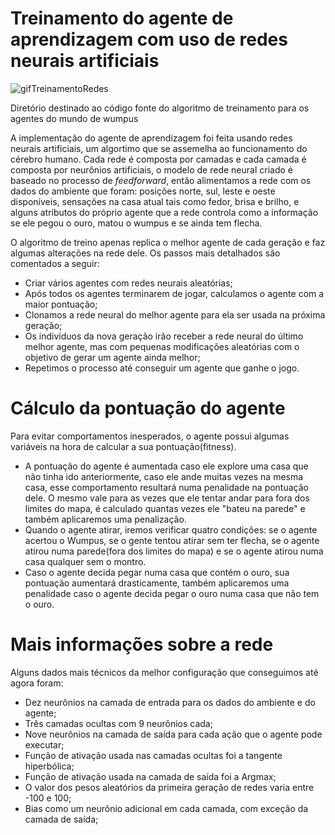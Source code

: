 # Treinamento do agente de aprendizagem com uso de redes neurais artificiais

![gifTreinamentoRedes](https://github.com/thag0/Projeto-Wumpus-Inteligencia-Computacional/assets/91092364/eae6d838-8468-4a01-85ab-796e2ffca271)

Diretório destinado ao código fonte do algoritmo de treinamento para os agentes do mundo de wumpus

A implementação do agente de aprendizagem foi feita usando redes neurais artificiais, um algortimo que se assemelha ao funcionamento do cérebro humano. Cada rede é composta por camadas 
e cada camada é composta por neurônios artificiais, o modelo de rede neural criado é baseado no processo de *feedforward*, então alimentamos a rede com os dados do ambiente que foram: 
posições norte, sul, leste e oeste disponíveis, sensações na casa atual tais como fedor, brisa e brilho, e alguns atributos do próprio agente que a rede controla como a informação se ele 
pegou o ouro, matou o wumpus e se ainda tem flecha.

O algoritmo de treino apenas replica o melhor agente de cada geração e faz algumas alterações na rede dele. Os passos mais detalhados são comentados a seguir:

- Criar vários agentes com redes neurais aleatórias;
- Após todos os agentes terminarem de jogar, calculamos o agente com a maior pontuação;
- Clonamos a rede neural do melhor agente para ela ser usada na próxima geração;
- Os indivíduos da nova geração irão receber a rede neural do último melhor agente, mas com pequenas modificações aleatórias com o objetivo de gerar um agente ainda melhor;
- Repetimos o processo até conseguir um agente que ganhe o jogo.

# Cálculo da pontuação do agente
Para evitar comportamentos inesperados, o agente possui algumas variáveis na hora de calcular a sua pontuação(fitness).
- A pontuação do agente é aumentada caso ele explore uma casa que não tinha ido anteriormente, caso ele ande muitas vezes na mesma casa, esse comportamento
  resultará numa penalidade na pontuação dele. O mesmo vale para as vezes que ele tentar andar para fora dos limites do mapa, é calculado quantas vezes ele "bateu
  na parede" e também aplicaremos uma penalização.
- Quando o agente atirar, iremos verificar quatro condições: se o agente acertou o Wumpus, se o gente tentou atirar sem ter flecha, se o agente atirou numa parede(fora
  dos limites do mapa) e se o agente atirou numa casa qualquer sem o montro.
- Caso o agente decida pegar numa casa que contém o ouro, sua pontuação aumentará drasticamente, também aplicaremos uma penalidade caso o agente decida pegar o ouro
  numa casa que não tem o ouro.

# Mais informações sobre a rede
Alguns dados mais técnicos da melhor configuração que conseguimos até agora foram:
- Dez neurônios na camada de entrada para os dados do ambiente e do agente;
- Três camadas ocultas com 9 neurônios cada;
- Nove neurônios na camada de saída para cada ação que o agente pode executar;
- Função de ativação usada nas camadas ocultas foi a tangente hiperbólica;
- Função de ativação usada na camada de saída foi a Argmax;
- O valor dos pesos aleatórios da primeira geração de redes varia entre -100 e 100;
- Bias como um neurônio adicional em cada camada, com exceção da camada de saída;
